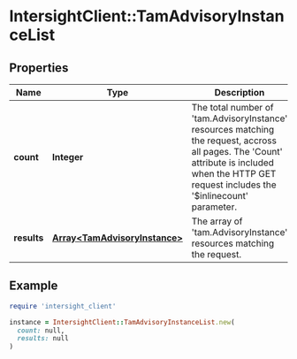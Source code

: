 # IntersightClient::TamAdvisoryInstanceList

## Properties

| Name | Type | Description | Notes |
| ---- | ---- | ----------- | ----- |
| **count** | **Integer** | The total number of &#39;tam.AdvisoryInstance&#39; resources matching the request, accross all pages. The &#39;Count&#39; attribute is included when the HTTP GET request includes the &#39;$inlinecount&#39; parameter. | [optional] |
| **results** | [**Array&lt;TamAdvisoryInstance&gt;**](TamAdvisoryInstance.md) | The array of &#39;tam.AdvisoryInstance&#39; resources matching the request. | [optional] |

## Example

```ruby
require 'intersight_client'

instance = IntersightClient::TamAdvisoryInstanceList.new(
  count: null,
  results: null
)
```

